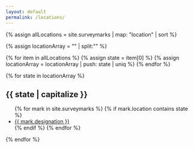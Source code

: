 ```yaml
---
layout: default
permalink: /locations/
---
```


{% assign allLocations = site.surveymarks | map: "location" | sort %}

{% assign locationArray = "" | split:"" %}

{% for item in allLocations %}
  {% assign state = item[0] %}
  {% assign locationArray = locationArray | push: state | uniq %}
{% endfor %}

{% for state in locationArray %}
  <h2>{{ state | capitalize }}</h2>
  <ul>
  {% for mark in site.surveymarks %}
    {% if mark.location contains state %}
    <li><a href="{{mark.url}}">{{ mark.designation }}</a></li>
    {% endif %}
  {% endfor %}
  </ul>
{% endfor %}
